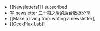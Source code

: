 - [[Newsletters]] I subscribed
- [写 newsletter 二十期之后的后台数据分享](https://geekplux.zhubai.love/posts/2147972475794604032)
- [[Make a living from writing a newsletter]]
- [[GeekPlux Lab]]